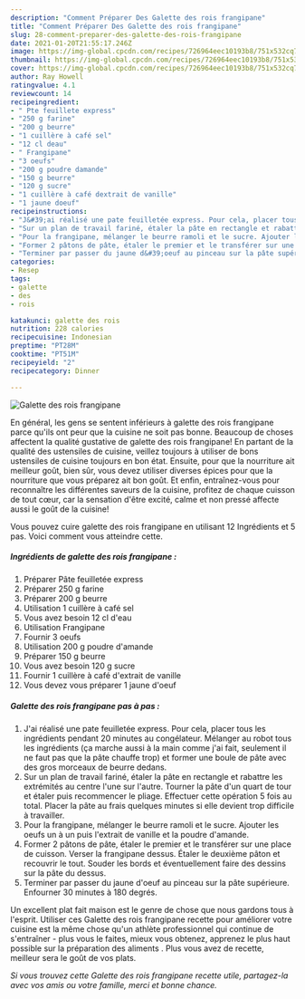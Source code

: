 ```yaml
---
description: "Comment Préparer Des Galette des rois frangipane"
title: "Comment Préparer Des Galette des rois frangipane"
slug: 28-comment-preparer-des-galette-des-rois-frangipane
date: 2021-01-20T21:55:17.246Z
image: https://img-global.cpcdn.com/recipes/726964eec10193b8/751x532cq70/galette-des-rois-frangipane-photo-principale-de-la-recette.jpg
thumbnail: https://img-global.cpcdn.com/recipes/726964eec10193b8/751x532cq70/galette-des-rois-frangipane-photo-principale-de-la-recette.jpg
cover: https://img-global.cpcdn.com/recipes/726964eec10193b8/751x532cq70/galette-des-rois-frangipane-photo-principale-de-la-recette.jpg
author: Ray Howell
ratingvalue: 4.1
reviewcount: 14
recipeingredient:
- " Pte feuillete express"
- "250 g farine"
- "200 g beurre"
- "1 cuillère à café sel"
- "12 cl deau"
- " Frangipane"
- "3 oeufs"
- "200 g poudre damande"
- "150 g beurre"
- "120 g sucre"
- "1 cuillère à café dextrait de vanille"
- "1 jaune doeuf"
recipeinstructions:
- "J&#39;ai réalisé une pate feuilletée express. Pour cela, placer tous les ingrédients pendant 20 minutes au congélateur. Mélanger au robot tous les ingrédients (ça marche aussi à la main comme j&#39;ai fait, seulement il ne faut pas que la pâte chauffe trop) et former une boule de pâte avec des gros morceaux de beurre dedans."
- "Sur un plan de travail fariné, étaler la pâte en rectangle et rabattre les extrémités au centre l&#39;une sur l&#39;autre. Tourner la pâte d&#39;un quart de tour et étaler puis recommencer le pliage. Effectuer cette opération 5 fois au total. Placer la pâte au frais quelques minutes si elle devient trop difficile à travailler."
- "Pour la frangipane, mélanger le beurre ramoli et le sucre. Ajouter les oeufs un à un puis l&#39;extrait de vanille et la poudre d&#39;amande."
- "Former 2 pâtons de pâte, étaler le premier et le transférer sur une place de cuisson. Verser la frangipane dessus. Étaler le deuxième pâton et recouvrir le tout. Souder les bords et éventuellement faire des dessins sur la pâte du dessus."
- "Terminer par passer du jaune d&#39;oeuf au pinceau sur la pâte supérieure. Enfourner 30 minutes à 180 degrés."
categories:
- Resep
tags:
- galette
- des
- rois

katakunci: galette des rois 
nutrition: 228 calories
recipecuisine: Indonesian
preptime: "PT28M"
cooktime: "PT51M"
recipeyield: "2"
recipecategory: Dinner

---
```



![Galette des rois frangipane](https://img-global.cpcdn.com/recipes/726964eec10193b8/751x532cq70/galette-des-rois-frangipane-photo-principale-de-la-recette.jpg)

En général, les gens se sentent inférieurs à galette des rois frangipane parce qu'ils ont peur que la cuisine ne soit pas bonne. Beaucoup de choses affectent la qualité gustative de galette des rois frangipane! En partant de la qualité des ustensiles de cuisine, veillez toujours à utiliser de bons ustensiles de cuisine toujours en bon état. Ensuite, pour que la nourriture ait meilleur goût, bien sûr, vous devez utiliser diverses épices pour que la nourriture que vous préparez ait bon goût. Et enfin, entraînez-vous pour reconnaître les différentes saveurs de la cuisine, profitez de chaque cuisson de tout cœur, car la sensation d'être excité, calme et non pressé affecte aussi le goût de la cuisine!

<!--inarticleads1-->

Vous pouvez cuire galette des rois frangipane en utilisant 12 Ingrédients et 5 pas. Voici comment vous atteindre cette.

##### Ingrédients de galette des rois frangipane :

1. Préparer  Pâte feuilletée express
1. Préparer 250 g farine
1. Préparer 200 g beurre
1. Utilisation 1 cuillère à café sel
1. Vous avez besoin 12 cl d&#39;eau
1. Utilisation  Frangipane
1. Fournir 3 oeufs
1. Utilisation 200 g poudre d&#39;amande
1. Préparer 150 g beurre
1. Vous avez besoin 120 g sucre
1. Fournir 1 cuillère à café d&#39;extrait de vanille
1. Vous devez vous préparer 1 jaune d&#39;oeuf




<!--inarticleads2-->

##### Galette des rois frangipane pas à pas :

1. J&#39;ai réalisé une pate feuilletée express. Pour cela, placer tous les ingrédients pendant 20 minutes au congélateur. Mélanger au robot tous les ingrédients (ça marche aussi à la main comme j&#39;ai fait, seulement il ne faut pas que la pâte chauffe trop) et former une boule de pâte avec des gros morceaux de beurre dedans.
1. Sur un plan de travail fariné, étaler la pâte en rectangle et rabattre les extrémités au centre l&#39;une sur l&#39;autre. Tourner la pâte d&#39;un quart de tour et étaler puis recommencer le pliage. Effectuer cette opération 5 fois au total. Placer la pâte au frais quelques minutes si elle devient trop difficile à travailler.
1. Pour la frangipane, mélanger le beurre ramoli et le sucre. Ajouter les oeufs un à un puis l&#39;extrait de vanille et la poudre d&#39;amande.
1. Former 2 pâtons de pâte, étaler le premier et le transférer sur une place de cuisson. Verser la frangipane dessus. Étaler le deuxième pâton et recouvrir le tout. Souder les bords et éventuellement faire des dessins sur la pâte du dessus.
1. Terminer par passer du jaune d&#39;oeuf au pinceau sur la pâte supérieure. Enfourner 30 minutes à 180 degrés.




<!--inarticleads1-->

<p>
Un excellent plat fait maison est le genre de chose que nous gardons tous à l'esprit. Utiliser ces Galette des rois frangipane recette pour améliorer votre cuisine est la même chose qu'un athlète professionnel qui continue de s'entraîner - plus vous le faites, mieux vous obtenez, apprenez le plus haut possible sur la préparation des aliments . Plus vous avez de recette, meilleur sera le goût de vos plats.
</p>

<p>
<i>Si vous trouvez cette Galette des rois frangipane recette utile, partagez-la avec vos amis ou votre famille, merci et bonne chance.</i>
</p>
